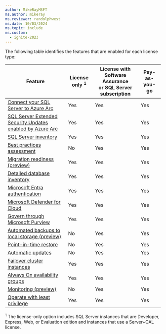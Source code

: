 ```yaml
---
author: MikeRayMSFT
ms.author: mikeray
ms.reviewer: randolphwest
ms.date: 10/03/2024
ms.topic: include
ms.custom:
  - ignite-2023
---
```


The following table identifies the features that are enabled for each license type:

| Feature | License only <sup>1</sup> | License with Software Assurance<br />or SQL Server subscription | Pay-as-you-go |
| --- | --- | --- | --- |
| [Connect your SQL Server to Azure Arc](../connect.md) | Yes | Yes | Yes |
| [SQL Server Extended Security Updates enabled by Azure Arc](../extended-security-updates.md) | Yes | Yes | Yes |
| [SQL Server inventory](../overview.md#manage-your-sql-server-instances-at-scale-from-a-single-point-of-control) | Yes | Yes | Yes |
| [Best practices assessment](../assess.md) | No | Yes | Yes |
| [Migration readiness (preview)](../migration-assessment.md) | Yes | Yes | Yes |
| [Detailed database inventory](../view-databases.md#inventory-databases) | Yes | Yes | Yes |
| [Microsoft Entra authentication](../../../relational-databases/security/authentication-access/azure-ad-authentication-sql-server-overview.md) | Yes | Yes | Yes |
| [Microsoft Defender for Cloud](/azure/defender-for-cloud/defender-for-sql-usage) | Yes | Yes | Yes |
| [Govern through Microsoft Purview](/azure/purview/tutorial-register-scan-on-premises-sql-server) | Yes | Yes | Yes |
| [Automated backups to local storage (preview)](../backup-local.md) | No | Yes | Yes |
| [Point-in-time restore](../point-in-time-restore.md) | No | Yes | Yes |
| [Automatic updates](../update.md) | No | Yes | Yes |
| [Failover cluster instances](../support-for-fci.md) | Yes | Yes | Yes |
| [Always On availability groups](../manage-availability-group.md) | Yes | Yes | Yes |
| [Monitoring (preview)](../sql-monitoring.md) | No | Yes | Yes |
| [Operate with least privilege](../configure-least-privilege.md) | Yes | Yes | Yes |

<sup>1</sup> The license-only option includes SQL Server instances that are Developer, Express, Web, or Evaluation edition and instances that use a Server+CAL license.
